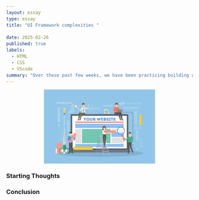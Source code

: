 ```yaml
---
layout: essay
type: essay
title: "UI Framework complexities "

date: 2025-02-26
published: true
labels:
  - HTML
  - CSS
  - VScode
summary: "Over these past few weeks, we have been practicing building websites using HTML and CSS"
---
```


<div style="display: flex; justify-content: center; align-items: center;">
<img src="/img/image.png" alt="Coding Standards" style="display: block; margin: auto; width: 300px; heigt: auto">
  
</div>

### Starting Thoughts


### Conclusion

